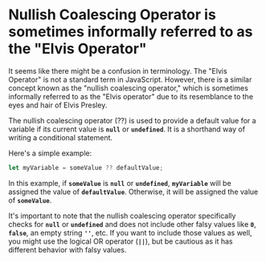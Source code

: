 # Nullish Coalescing Operator is sometimes informally referred to as the "Elvis Operator"

It seems like there might be a confusion in terminology. The "Elvis Operator" is not a standard term in JavaScript. However, there is a similar concept known as the "nullish coalescing operator," which is sometimes informally referred to as the "Elvis operator" due to its resemblance to the eyes and hair of Elvis Presley.

The nullish coalescing operator (??) is used to provide a default value for a variable if its current value is **`null`** or **`undefined`**. It is a shorthand way of writing a conditional statement.

Here's a simple example:

```javascript
let myVariable = someValue ?? defaultValue;
```

In this example, if **`someValue`** is **`null`** or **`undefined`**, **`myVariable`** will be assigned the value of **`defaultValue`**. Otherwise, it will be assigned the value of **`someValue`**.

It's important to note that the nullish coalescing operator specifically checks for **`null`** or **`undefined`** and does not include other falsy values like **`0`**, **`false`**, an empty string **`''`**, etc. If you want to include those values as well, you might use the logical OR operator (**`||`**), but be cautious as it has different behavior with falsy values.
